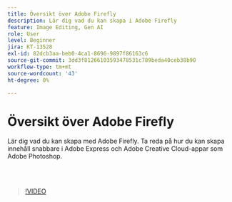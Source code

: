 ```yaml
---
title: Översikt över Adobe Firefly
description: Lär dig vad du kan skapa i Adobe Firefly
feature: Image Editing, Gen AI
role: User
level: Beginner
jira: KT-13528
exl-id: 82dcb3aa-beb0-4ca1-8696-9897f86163c6
source-git-commit: 3dd3f81266103593478531c789beda40ceb38b90
workflow-type: tm+mt
source-wordcount: '43'
ht-degree: 0%

---
```


# Översikt över Adobe Firefly

Lär dig vad du kan skapa med Adobe Firefly. Ta reda på hur du kan skapa innehåll snabbare i Adobe Express och Adobe Creative Cloud-appar som Adobe Photoshop.

<br> 

>[!VIDEO](https://video.tv.adobe.com/v/3432465?quality=12&learn=on&hidetitle=true&captions=swe)

